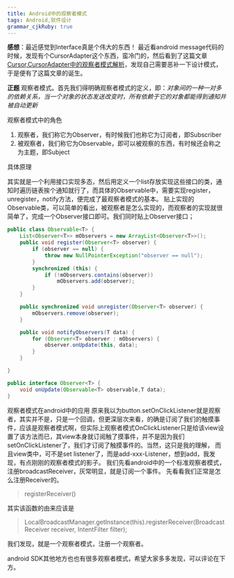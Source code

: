 ```yaml
---
title: Android中的观察者模式
tags: Android,软件设计
grammar_cjkRuby: true
---
```


**感想**：最近感觉到Interface真是个伟大的东西！
最近看android message代码的时候，发现有个CursorAdapter这个东西，蛮冷门的，然后看到了这篇文章[Cursor,CursorAdapter中的观察者模式解析][1]，发现自己需要恶补一下设计模式，于是便有了这篇文章的诞生。

**正题**
观察者模式。首先我们得明确观察者模式的定义，即：*对象间的一种一对多的依赖关系，当一个对象的状态发送改变时，所有依赖于它的对象都能得到通知并被自动更新*
          
 观察者模式中的角色

 1. 观察者，我们称它为Observer，有时候我们也称它为订阅者，即Subscriber
 2. 被观察者，我们称它为Observable，即可以被观察的东西，有时候还会称之为主题，即Subject

具体原理

其实就是一个利用接口实现多态，然后用定义一个list存放实现这些接口的类，通知时遍历链表挨个通知就行了，而具体的Observable中，需要实现register，unregister，notify方法，便完成了最观察者模式的基本。
贴上实现的Observable类，可以简单的看出，被观察者是怎么实现的，而观察者的实现就很简单了，完成一个Observer接口即可。我们同时贴上Observer接口；



``` java
public class Observable<T> {
    List<Observer<T>> mObservers = new ArrayList<Observer<T>>();
    public void register(Observer<T> observer) {
        if (observer == null) {
            throw new NullPointerException("observer == null");
        }
        synchronized (this) {
            if (!mObservers.contains(observer))
                mObservers.add(observer);
        }
    }

    public synchronized void unregister(Observer<T> observer) {
        mObservers.remove(observer);
    }

    public void notifyObservers(T data) {
        for (Observer<T> observer : mObservers) {
            observer.onUpdate(this, data);
        }
    }

}

public interface Observer<T> {
    void onUpdate(Observable<T> observable,T data);
}


```


观察者模式在android中的应用
    原来我以为button.setOnClickListener就是观察者，其实并不是，只是一个回调，但更深层次来看，的确是订阅了我们的触摸事件，应该是观察者模式啊，但实际上观察者模式OnClickListener只是给该view设置了该方法而已，其view本身就订阅触了摸事件，并不是因为我们setOnClickListener了，我们才订阅了触摸事件的。当然，这只是我的理解，
而且view类中，可不是set listener了，而是add-xxx-Listener，想到add，我发现，有点刚刚的观察者模式的影子。
    我们先看android中的一个标准观察者模式，注册broadcastReceiver，灰常明显，就是订阅一个事件。
    先看看我们正常是怎么注册Receiver的。
    

>  registerReceiver()

其实该函数的由来应该是

> LocalBroadcastManager.getInstance(this).registerReceiver(BroadcastReceiver
> receiver, IntentFilter filter);

    
我们发现，就是一个观察者模式，注册一个观察者。
    
android SDK其他地方也也有很多观察者模式，希望大家多多发现，可以评论在下方。


  [1]: http://www.tuicool.com/articles/nAZ3ay	

